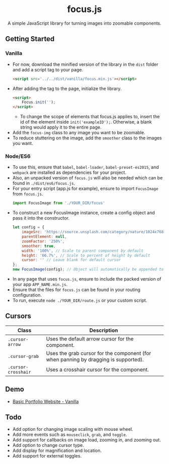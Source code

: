 <h1 align="center">focus.js</h1>
<p align="center">A simple JavaScript library for turning images into zoomable components.</p>

## Getting Started
### Vanilla
* For now, download the minified version of the library in the `dist` folder and add a script tag to your page.
    ```HTML
    <script src='../../dist/vanilla/focus.min.js'></script>
    ```
* After adding the tag to the page, initialize the library.
    ```HTML
    <script>
        Focus.init('');
    </script>
    ```
    * To change the scope of elements that focus.js applies to, insert the id of the element inside `init('exampleID');`. Otherwise, a blank string would apply it to the entire page.
* Add the `focus-img` class to any image you want to be zoomable.
* To reduce stuttering on the image, add the `smoother` class to the images you want.

### Node/ES6
* To use this, ensure that `babel`, `babel-loader`, `babel-preset-es2015`, and `webpack` are installed as dependencies for your project.
* Also, an unpacked version of `focus.js` will also be needed which can be found in `./dist/es6/focus.js`.
* For your entry script (app.js for example), ensure to import `FocusImage` from `focus.js`.
    ```javascript
    import FocusImage from './YOUR_DIR/focus'
    ```
* To construct a new FocusImage instance, create a config object and pass it into the constructor.
    ```javascript
    let config = {
        imageSrc: 'https://source.unsplash.com/category/nature/1024x768',
        parentElement: null,
        zoomFactor: '250%',
        smoother: true,
        width: '100%', // Scale to parent component by default
        height: '66.7%', // Scale to percent of height by default
        cursor: '' // Leave blank for default cursor
    };
    new FocusImage(config); // Object will automatically be appended to the parent element
    ```
* In any page that uses `focus.js`, ensure to include the packed version of your app `APP_NAME.min.js`.
* Ensure that the files for `focus.js` can be found in your routing configuration.
* To run, execute `node ./YOUR_DIR/route.js` or your custom script.

## Cursors
| Class | Description |
| --- | --- |
| `.cursor-arrow` | Uses the default arrow cursor for the component. |
| `.cursor-grab` | Uses the grab cursor for the component (for when panning by dragging is supported). |
| `.cursor-crosshair` | Uses a crosshair cursor for the component. |

## Demo
* [Basic Portfolio Website - Vanilla](https://spiderpig86.github.io/focus.js/test/vanilla/index.html)

## Todo
* Add option for changing image scaling with mouse wheel.
* Add more events such as `mouseclick`, `grab`, and `toggle`.
* Add support for callbacks on image load, zooming in, and zooming out.
* Add option to change cursor type.
* Add display for magnification and location.
* Add support for external toggles.